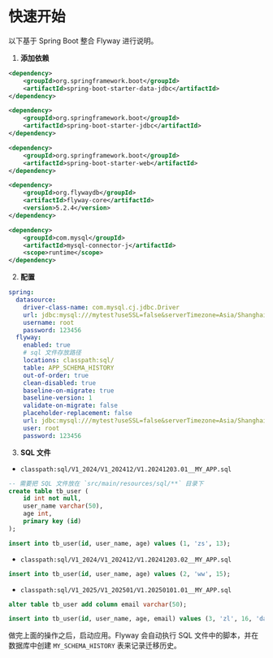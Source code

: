 # 快速开始

以下基于 Spring Boot 整合 Flyway 进行说明。

1. **添加依赖**

```xml
<dependency>
    <groupId>org.springframework.boot</groupId>
    <artifactId>spring-boot-starter-data-jdbc</artifactId>
</dependency>

<dependency>
    <groupId>org.springframework.boot</groupId>
    <artifactId>spring-boot-starter-jdbc</artifactId>
</dependency>

<dependency>
    <groupId>org.springframework.boot</groupId>
    <artifactId>spring-boot-starter-web</artifactId>
</dependency>

<dependency>
    <groupId>org.flywaydb</groupId>
    <artifactId>flyway-core</artifactId>
    <version>5.2.4</version>
</dependency>

<dependency>
    <groupId>com.mysql</groupId>
    <artifactId>mysql-connector-j</artifactId>
    <scope>runtime</scope>
</dependency>
```

2. **配置**

```yml
spring:
  datasource:
    driver-class-name: com.mysql.cj.jdbc.Driver
    url: jdbc:mysql:///mytest?useSSL=false&serverTimezone=Asia/Shanghai
    username: root
    password: 123456
  flyway:
    enabled: true
    # sql 文件存放路径
    locations: classpath:sql/
    table: APP_SCHEMA_HISTORY
    out-of-order: true
    clean-disabled: true
    baseline-on-migrate: true
    baseline-version: 1
    validate-on-migrate: false
    placeholder-replacement: false
    url: jdbc:mysql:///mytest?useSSL=false&serverTimezone=Asia/Shanghai
    user: root
    password: 123456
```

3. **SQL 文件**

- `classpath:sql/V1_2024/V1_202412/V1.20241203.01__MY_APP.sql`

```sql
-- 需要把 SQL 文件放在 `src/main/resources/sql/**` 目录下
create table tb_user (
    id int not null,
    user_name varchar(50),
    age int,
    primary key (id)
);

insert into tb_user(id, user_name, age) values (1, 'zs', 13);
```

- `classpath:sql/V1_2024/V1_202412/V1.20241203.02__MY_APP.sql`

```sql
insert into tb_user(id, user_name, age) values (2, 'ww', 15);
```

- `classpath:sql/V1_2025/V1_202501/V1.20250101.01__MY_APP.sql`

```sql
alter table tb_user add column email varchar(50);

insert into tb_user(id, user_name, age, email) values (3, 'zl', 16, 'daijunfeng.me@qq.com');
```

做完上面的操作之后，启动应用。Flyway 会自动执行 SQL 文件中的脚本，并在数据库中创建 `MY_SCHEMA_HISTORY` 表来记录迁移历史。
